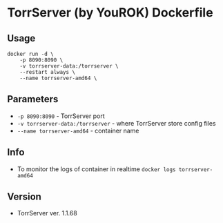 # TorrServer (by YouROK) Dockerfile

## Usage

```
docker run -d \
	-p 8090:8090 \
	-v torrserver-data:/torrserver \
	--restart always \
	--name torrserver-amd64 \
```

## Parameters

* `-p 8090:8090` - TorrServer port
* `-v torrserver-data:/torrserver` - where TorrServer store config files
* `--name torrserver-amd64` - container name

## Info

* To monitor the logs of container in realtime `docker logs torrserver-amd64`

## Version
* TorrServer ver. 1.1.68
